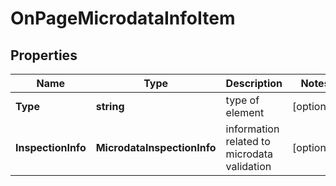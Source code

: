 # OnPageMicrodataInfoItem


## Properties

| Name | Type | Description | Notes |
|------------ | ------------- | ------------- | -------------|
**Type** | **string** | type of element |[optional]|
**InspectionInfo** | **MicrodataInspectionInfo** | information related to microdata validation |[optional]|